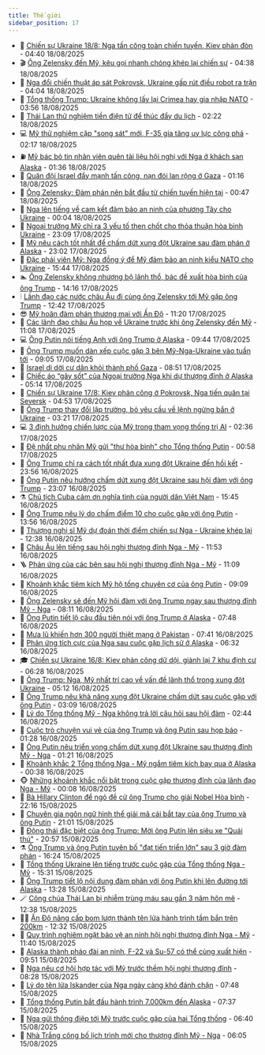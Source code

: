 ```yaml
---
title: Thế giới
sidebar_position: 17
---
```


<!-- dantri-the-gioi:START -->
- 🌋 [Chiến sự Ukraine 18/8: Nga tấn công toàn chiến tuyến, Kiev phản đòn](https://dantri.com.vn/the-gioi/chien-su-ukraine-188-nga-tan-cong-toan-chien-tuyen-kiev-phan-don-20250818112724734.htm) - 04:40 18/08/2025
- 🎬 [Ông Zelensky đến Mỹ, kêu gọi nhanh chóng khép lại chiến sự](https://dantri.com.vn/the-gioi/ong-zelensky-den-my-keu-goi-nhanh-chong-khep-lai-chien-su-20250818113301369.htm) - 04:38 18/08/2025
- 🧰 [Nga đổi chiến thuật áp sát Pokrovsk, Ukraine gấp rút điều robot ra trận](https://dantri.com.vn/the-gioi/nga-doi-chien-thuat-ap-sat-pokrovsk-ukraine-gap-rut-dieu-robot-ra-tran-20250818105116974.htm) - 04:04 18/08/2025
- 🌋 [Tổng thống Trump: Ukraine không lấy lại Crimea hay gia nhập NATO](https://dantri.com.vn/the-gioi/tong-thong-trump-ukraine-khong-lay-lai-crimea-hay-gia-nhap-nato-20250818104543376.htm) - 03:56 18/08/2025
- 🗽 [Thái Lan thử nghiệm tiền điện tử để thúc đẩy du lịch](https://dantri.com.vn/the-gioi/thai-lan-thu-nghiem-tien-dien-tu-de-thuc-day-du-lich-20250818091812835.htm) - 02:22 18/08/2025
- 💻 [Mỹ thử nghiệm cặp &quot;song sát&quot; mới, F-35 gia tăng uy lực công phá](https://dantri.com.vn/the-gioi/my-thu-nghiem-cap-song-sat-moi-f-35-gia-tang-uy-luc-cong-pha-20250818084532614.htm) - 02:17 18/08/2025
- ⛽️ [Mỹ bác bỏ tin nhân viên quên tài liệu hội nghị với Nga ở khách sạn Alaska](https://dantri.com.vn/the-gioi/my-bac-bo-tin-nhan-vien-quen-tai-lieu-hoi-nghi-voi-nga-o-khach-san-alaska-20250818073121267.htm) - 01:36 18/08/2025
- 🤩 [Quân đội Israel đẩy mạnh tấn công, nạn đói lan rộng ở Gaza](https://dantri.com.vn/the-gioi/quan-doi-israel-day-manh-tan-cong-nan-doi-lan-rong-o-gaza-20250818075749313.htm) - 01:16 18/08/2025
- 🧐 [Ông Zelensky: Đàm phán nên bắt đầu từ chiến tuyến hiện tại](https://dantri.com.vn/the-gioi/ong-zelensky-dam-phan-nen-bat-dau-tu-chien-tuyen-hien-tai-20250818072523113.htm) - 00:47 18/08/2025
- 🎊 [Nga lên tiếng về cam kết đảm bảo an ninh của phương Tây cho Ukraine](https://dantri.com.vn/the-gioi/nga-len-tieng-ve-cam-ket-dam-bao-an-ninh-cua-phuong-tay-cho-ukraine-20250818064506845.htm) - 00:04 18/08/2025
- 📝 [Ngoại trưởng Mỹ chỉ ra 3 yếu tố then chốt cho thỏa thuận hòa bình Ukraine](https://dantri.com.vn/the-gioi/ngoai-truong-my-chi-ra-3-yeu-to-then-chot-cho-thoa-thuan-hoa-binh-ukraine-20250818054533664.htm) - 23:09 17/08/2025
- 🤡 [Mỹ nêu cách tốt nhất để chấm dứt xung đột Ukraine sau đàm phán ở Alaska](https://dantri.com.vn/the-gioi/my-neu-cach-tot-nhat-de-cham-dut-xung-dot-ukraine-sau-dam-phan-o-alaska-20250818004037517.htm) - 23:02 17/08/2025
- 🥷 [Đặc phái viên Mỹ: Nga đồng ý để Mỹ đảm bảo an ninh kiểu NATO cho Ukraine](https://dantri.com.vn/the-gioi/dac-phai-vien-my-nga-dong-y-de-my-dam-bao-an-ninh-kieu-nato-cho-ukraine-20250817223702588.htm) - 15:44 17/08/2025
- 🏊 [Ông Zelensky không nhượng bộ lãnh thổ, bác đề xuất hòa bình của ông Trump](https://dantri.com.vn/the-gioi/ong-zelensky-khong-nhuong-bo-lanh-tho-bac-de-xuat-hoa-binh-cua-ong-trump-20250817211129911.htm) - 14:16 17/08/2025
- 🕯 [Lãnh đạo các nước châu Âu đi cùng ông Zelensky tới Mỹ gặp ông Trump](https://dantri.com.vn/the-gioi/lanh-dao-cac-nuoc-chau-au-di-cung-ong-zelensky-toi-my-gap-ong-trump-20250817184937724.htm) - 12:42 17/08/2025
- 😎 [Mỹ hoãn đàm phán thương mại với Ấn Độ](https://dantri.com.vn/the-gioi/my-hoan-dam-phan-thuong-mai-voi-an-do-20250817181637339.htm) - 11:20 17/08/2025
- 🌈 [Các lãnh đạo châu Âu họp về Ukraine trước khi ông Zelensky đến Mỹ](https://dantri.com.vn/the-gioi/cac-lanh-dao-chau-au-hop-ve-ukraine-truoc-khi-ong-zelensky-den-my-20250817175039447.htm) - 11:08 17/08/2025
- 💻 [Ông Putin nói tiếng Anh với ông Trump ở Alaska](https://dantri.com.vn/the-gioi/ong-putin-noi-tieng-anh-voi-ong-trump-o-alaska-20250817162055535.htm) - 09:44 17/08/2025
- 🤖 [Ông Trump muốn dàn xếp cuộc gặp 3 bên Mỹ-Nga-Ukraine vào tuần tới](https://dantri.com.vn/the-gioi/ong-trump-muon-dan-xep-cuoc-gap-3-ben-my-nga-ukraine-vao-tuan-toi-20250817155127303.htm) - 09:05 17/08/2025
- 🦏 [Israel di dời cư dân khỏi thành phố Gaza](https://dantri.com.vn/the-gioi/israel-di-doi-cu-dan-khoi-thanh-pho-gaza-20250817151309136.htm) - 08:51 17/08/2025
- 🌁 [Chiếc áo “gây sốt” của Ngoại trưởng Nga khi dự thượng đỉnh ở Alaska](https://dantri.com.vn/the-gioi/chiec-ao-gay-sot-cua-ngoai-truong-nga-khi-du-thuong-dinh-o-alaska-20250817120240292.htm) - 05:14 17/08/2025
- 🐘 [Chiến sự Ukraine 17/8: Kiev phản công ở Pokrovsk, Nga tiến quân tại Seversk](https://dantri.com.vn/the-gioi/chien-su-ukraine-178-kiev-phan-cong-o-pokrovsk-nga-tien-quan-tai-seversk-20250817113518786.htm) - 04:53 17/08/2025
- 🥷 [Ông Trump thay đổi lập trường, bỏ yêu cầu về lệnh ngừng bắn ở Ukraine](https://dantri.com.vn/the-gioi/ong-trump-thay-doi-lap-truong-bo-yeu-cau-ve-lenh-ngung-ban-o-ukraine-20250817093244234.htm) - 03:21 17/08/2025
- 💻 [3 định hướng chiến lược của Mỹ trong tham vọng thống trị AI](https://dantri.com.vn/the-gioi/3-dinh-huong-chien-luoc-cua-my-trong-tham-vong-thong-tri-ai-20250817081906179.htm) - 02:36 17/08/2025
- 🎡 [Đệ nhất phu nhân Mỹ gửi &quot;thư hòa bình&quot; cho Tổng thống Putin](https://dantri.com.vn/the-gioi/de-nhat-phu-nhan-my-gui-thu-hoa-binh-cho-tong-thong-putin-20250817075325973.htm) - 00:58 17/08/2025
- 🧰 [Ông Trump chỉ ra cách tốt nhất đưa xung đột Ukraine đến hồi kết](https://dantri.com.vn/the-gioi/ong-trump-chi-ra-cach-tot-nhat-dua-xung-dot-ukraine-den-hoi-ket-20250817064532685.htm) - 23:56 16/08/2025
- 🥸 [Ông Putin nêu hướng chấm dứt xung đột Ukraine sau hội đàm với ông Trump](https://dantri.com.vn/the-gioi/ong-putin-neu-huong-cham-dut-xung-dot-ukraine-sau-hoi-dam-voi-ong-trump-20250817055948680.htm) - 23:07 16/08/2025
- ⚗️ [Chủ tịch Cuba cảm ơn nghĩa tình của người dân Việt Nam](https://dantri.com.vn/the-gioi/chu-tich-cuba-cam-on-nghia-tinh-cua-nguoi-dan-viet-nam-20250816224231926.htm) - 15:45 16/08/2025
- 🌮 [Ông Trump nêu lý do chấm điểm 10 cho cuộc gặp với ông Putin](https://dantri.com.vn/the-gioi/ong-trump-neu-ly-do-cham-diem-10-cho-cuoc-gap-voi-ong-putin-20250816205139506.htm) - 13:56 16/08/2025
- 🎃 [Thượng nghị sĩ Mỹ dự đoán thời điểm chiến sự Nga - Ukraine khép lại](https://dantri.com.vn/the-gioi/thuong-nghi-si-my-du-doan-thoi-diem-chien-su-nga-ukraine-khep-lai-20250816192712501.htm) - 12:38 16/08/2025
- 💫 [Châu Âu lên tiếng sau hội nghị thượng đỉnh Nga - Mỹ](https://dantri.com.vn/the-gioi/chau-au-len-tieng-sau-hoi-nghi-thuong-dinh-nga-my-20250816181218953.htm) - 11:53 16/08/2025
- 🪜 [Phản ứng của các bên sau hội nghị thượng đỉnh Nga - Mỹ](https://dantri.com.vn/the-gioi/phan-ung-cua-cac-ben-sau-hoi-nghi-thuong-dinh-nga-my-20250816175819480.htm) - 11:09 16/08/2025
- 🌋 [Khoảnh khắc tiêm kích Mỹ hộ tống chuyên cơ của ông Putin](https://dantri.com.vn/the-gioi/khoanh-khac-tiem-kich-my-ho-tong-chuyen-co-cua-ong-putin-20250816155119021.htm) - 09:09 16/08/2025
- 🦏 [Ông Zelensky sẽ đến Mỹ hội đàm với ông Trump ngay sau thượng đỉnh Mỹ - Nga](https://dantri.com.vn/the-gioi/ong-zelensky-se-den-my-hoi-dam-voi-ong-trump-ngay-sau-thuong-dinh-my-nga-20250816150724342.htm) - 08:11 16/08/2025
- 👀 [Ông Putin tiết lộ câu đầu tiên nói với ông Trump ở Alaska](https://dantri.com.vn/the-gioi/ong-putin-tiet-lo-cau-dau-tien-noi-voi-ong-trump-o-alaska-20250816140715545.htm) - 07:48 16/08/2025
- 🧰 [Mưa lũ khiến hơn 300 người thiệt mạng ở Pakistan](https://dantri.com.vn/the-gioi/mua-lu-khien-hon-300-nguoi-thiet-mang-o-pakistan-20250816143412431.htm) - 07:41 16/08/2025
- 🚀 [Phản ứng tích cực của Nga sau cuộc gặp lịch sử ở Alaska](https://dantri.com.vn/the-gioi/phan-ung-tich-cuc-cua-nga-sau-cuoc-gap-lich-su-o-alaska-20250816104121034.htm) - 06:32 16/08/2025
- 🎓 [Chiến sự Ukraine 16/8: Kiev phản công dữ dội, giành lại 7 khu định cư](https://dantri.com.vn/the-gioi/chien-su-ukraine-168-kiev-phan-cong-du-doi-gianh-lai-7-khu-dinh-cu-20250816095344935.htm) - 06:28 16/08/2025
- 🥸 [Ông Trump: Nga, Mỹ nhất trí cao về vấn đề lãnh thổ trong xung đột Ukraine](https://dantri.com.vn/the-gioi/ong-trump-nga-my-nhat-tri-cao-ve-van-de-lanh-tho-trong-xung-dot-ukraine-20250816113753129.htm) - 05:12 16/08/2025
- 🦅 [Ông Trump nêu khả năng xung đột Ukraine chấm dứt sau cuộc gặp với ông Putin](https://dantri.com.vn/the-gioi/ong-trump-neu-kha-nang-xung-dot-ukraine-cham-dut-sau-cuoc-gap-voi-ong-putin-20250816094725366.htm) - 03:09 16/08/2025
- 🤭 [Lý do Tổng thống Mỹ - Nga không trả lời câu hỏi sau hội đàm](https://dantri.com.vn/the-gioi/ly-do-tong-thong-my-nga-khong-tra-loi-cau-hoi-sau-hoi-dam-20250816091417511.htm) - 02:44 16/08/2025
- 🤖 [Cuộc trò chuyện vui vẻ của ông Trump và ông Putin sau họp báo](https://dantri.com.vn/the-gioi/cuoc-tro-chuyen-vui-ve-cua-ong-trump-va-ong-putin-sau-hop-bao-20250816075924163.htm) - 01:28 16/08/2025
- 🐲 [Ông Putin nêu triển vọng chấm dứt xung đột Ukraine sau thượng đỉnh Mỹ - Nga](https://dantri.com.vn/the-gioi/ong-putin-neu-trien-vong-cham-dut-xung-dot-ukraine-sau-thuong-dinh-my-nga-20250816074320589.htm) - 01:21 16/08/2025
- 🫣 [Khoảnh khắc 2 Tổng thống Nga - Mỹ ngắm tiêm kích bay qua ở Alaska](https://dantri.com.vn/the-gioi/khoanh-khac-2-tong-thong-nga-my-ngam-tiem-kich-bay-qua-o-alaska-20250816053604358.htm) - 00:38 16/08/2025
- 🐵 [Những khoảnh khắc nổi bật trong cuộc gặp thượng đỉnh của lãnh đạo Nga - Mỹ](https://dantri.com.vn/the-gioi/nhung-khoanh-khac-noi-bat-trong-cuoc-gap-thuong-dinh-cua-lanh-dao-nga-my-20250816065219086.htm) - 00:08 16/08/2025
- 🫶 [Bà Hillary Clinton để ngỏ đề cử ông Trump cho giải Nobel Hòa bình](https://dantri.com.vn/the-gioi/ba-hillary-clinton-de-ngo-de-cu-ong-trump-cho-giai-nobel-hoa-binh-20250816051311682.htm) - 22:16 15/08/2025
- 💃 [Chuyên gia ngôn ngữ hình thể giải mã cái bắt tay của ông Trump và ông Putin](https://dantri.com.vn/the-gioi/chuyen-gia-ngon-ngu-hinh-the-giai-ma-cai-bat-tay-cua-ong-trump-va-ong-putin-20250816034954650.htm) - 21:01 15/08/2025
- 💫 [Động thái đặc biệt của ông Trump: Mời ông Putin lên siêu xe &quot;Quái thú&quot;](https://dantri.com.vn/the-gioi/dong-thai-dac-biet-cua-ong-trump-moi-ong-putin-len-sieu-xe-quai-thu-20250816033045254.htm) - 20:57 15/08/2025
- ⚗️ [Ông Trump và ông Putin tuyên bố &quot;đạt tiến triển lớn&quot; sau 3 giờ đàm phán](https://dantri.com.vn/the-gioi/ong-trump-va-ong-putin-tuyen-bo-dat-tien-trien-lon-sau-3-gio-dam-phan-20250815160704535.htm) - 16:24 15/08/2025
- 🥷 [Tổng thống Ukraine lên tiếng trước cuộc gặp của Tổng thống Nga - Mỹ](https://dantri.com.vn/the-gioi/tong-thong-ukraine-len-tieng-truoc-cuoc-gap-cua-tong-thong-nga-my-20250815220515810.htm) - 15:31 15/08/2025
- 🥸 [Ông Trump tiết lộ nội dung đàm phán với ông Putin khi lên đường tới Alaska](https://dantri.com.vn/the-gioi/ong-trump-tiet-lo-noi-dung-dam-phan-voi-ong-putin-khi-len-duong-toi-alaska-20250815200450287.htm) - 13:28 15/08/2025
- 🪄 [Công chúa Thái Lan bị nhiễm trùng máu sau gần 3 năm hôn mê](https://dantri.com.vn/the-gioi/cong-chua-thai-lan-bi-nhiem-trung-mau-sau-gan-3-nam-hon-me-20250815171227102.htm) - 12:38 15/08/2025
- 🧑‍💻 [Ấn Độ nâng cấp bom lượn thành tên lửa hành trình tầm bắn trên 200km](https://dantri.com.vn/the-gioi/an-do-nang-cap-bom-luon-thanh-ten-lua-hanh-trinh-tam-ban-tren-200km-20250815193152759.htm) - 12:32 15/08/2025
- 🤭 [Quy trình nghiêm ngặt bảo vệ an ninh hội nghị thượng đỉnh Nga - Mỹ](https://dantri.com.vn/the-gioi/quy-trinh-nghiem-ngat-bao-ve-an-ninh-hoi-nghi-thuong-dinh-nga-my-20250815182646496.htm) - 11:40 15/08/2025
- 🗽 [Alaska thành pháo đài an ninh, F-22 và Su-57 có thể cùng xuất hiện](https://dantri.com.vn/the-gioi/alaska-thanh-phao-dai-an-ninh-f-22-va-su-57-co-the-cung-xuat-hien-20250815160756110.htm) - 09:51 15/08/2025
- 🤖 [Nga nêu cơ hội hợp tác với Mỹ trước thềm hội nghị thượng đỉnh](https://dantri.com.vn/the-gioi/nga-neu-co-hoi-hop-tac-voi-my-truoc-them-hoi-nghi-thuong-dinh-20250815152400942.htm) - 08:28 15/08/2025
- 🌈 [Lý do tên lửa Iskander của Nga ngày càng khó đánh chặn](https://dantri.com.vn/the-gioi/ly-do-ten-lua-iskander-cua-nga-ngay-cang-kho-danh-chan-20250815144437886.htm) - 07:48 15/08/2025
- 🤩 [Tổng thống Putin bắt đầu hành trình 7.000km đến Alaska](https://dantri.com.vn/the-gioi/tong-thong-putin-bat-dau-hanh-trinh-7000km-den-alaska-20250815135833339.htm) - 07:37 15/08/2025
- 🤗 [Nga gửi thông điệp tới Mỹ trước cuộc gặp của hai Tổng thống](https://dantri.com.vn/the-gioi/nga-gui-thong-diep-toi-my-truoc-cuoc-gap-cua-hai-tong-thong-20250815133617238.htm) - 06:40 15/08/2025
- 🙉 [Nhà Trắng công bố lịch trình mới cho thượng đỉnh Mỹ - Nga](https://dantri.com.vn/the-gioi/nha-trang-cong-bo-lich-trinh-moi-cho-thuong-dinh-my-nga-20250815123934847.htm) - 06:05 15/08/2025<!-- dantri-the-gioi:END -->
